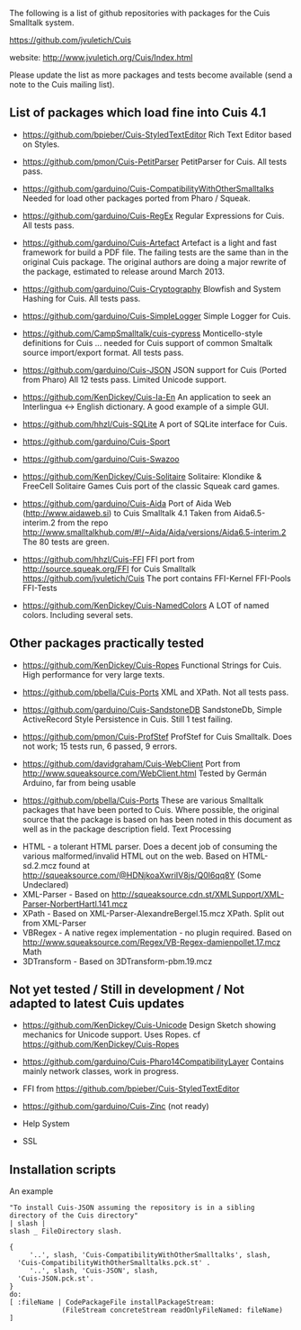 The following is a list of github repositories with packages for the Cuis Smalltalk system.

https://github.com/jvuletich/Cuis 

website: http://www.jvuletich.org/Cuis/Index.html

Please update the list as more packages and tests become available (send a note to the Cuis mailing list).




List of packages which load fine into Cuis 4.1
-----------------------------------------------

* https://github.com/bpieber/Cuis-StyledTextEditor
 Rich Text Editor based on Styles.

* https://github.com/pmon/Cuis-PetitParser
 PetitParser for Cuis.
 All tests pass.
 
*  https://github.com/garduino/Cuis-CompatibilityWithOtherSmalltalks
 Needed for load other packages ported from Pharo / Squeak.
 
*  https://github.com/garduino/Cuis-RegEx
 Regular Expressions for Cuis.
 All tests pass.
 
*  https://github.com/garduino/Cuis-Artefact
 Artefact is a light and fast framework for build a PDF file.
 The failing tests are the same than in the original Cuis package.
 The original authors are doing a major rewrite of the package, estimated to release around March 2013.
 
*  https://github.com/garduino/Cuis-Cryptography
 Blowfish and System Hashing for Cuis.
 All tests pass.
 
*  https://github.com/garduino/Cuis-SimpleLogger
 Simple Logger for Cuis.

* https://github.com/CampSmalltalk/cuis-cypress 
  Monticello-style definitions for Cuis ... needed for Cuis support of common Smaltalk source import/export format.
  All tests pass.

* https://github.com/garduino/Cuis-JSON
  JSON support for Cuis (Ported from Pharo)
  All 12 tests pass. Limited Unicode support.

* https://github.com/KenDickey/Cuis-Ia-En
  An application to seek an Interlingua <-> English dictionary.
  A good example of a simple GUI.

* https://github.com/hhzl/Cuis-SQLite
  A port of SQLite interface for Cuis.

* https://github.com/garduino/Cuis-Sport

* https://github.com/garduino/Cuis-Swazoo
 
* https://github.com/KenDickey/Cuis-Solitaire
  Solitaire:  Klondike & FreeCell Solitaire Games
  Cuis port of the classic Squeak card games.

* https://github.com/garduino/Cuis-Aida
Port of Aida Web (http://www.aidaweb.si) to Cuis Smalltalk 4.1
Taken from Aida6.5-interim.2 from the repo http://www.smalltalkhub.com/#!/~Aida/Aida/versions/Aida6.5-interim.2
The 80 tests are green.

* https://github.com/hhzl/Cuis-FFI
FFI port from http://source.squeak.org/FFI for Cuis Smalltalk https://github.com/jvuletich/Cuis
The port contains
    FFI-Kernel
    FFI-Pools
    FFI-Tests

* https://github.com/KenDickey/Cuis-NamedColors
  A LOT of named colors. Including several sets.


Other packages practically tested
-----------------------------------------------

*  https://github.com/KenDickey/Cuis-Ropes
 Functional Strings for Cuis.
 High performance for very large texts.

*  https://github.com/pbella/Cuis-Ports
 XML and XPath.
 Not all tests pass.
 
*  https://github.com/garduino/Cuis-SandstoneDB
 SandstoneDb, Simple ActiveRecord Style Persistence in Cuis.
 Still 1 test failing.

*  https://github.com/pmon/Cuis-ProfStef
   ProfStef for Cuis Smalltalk.
   Does not work; 15 tests run, 6 passed, 9 errors.

* https://github.com/davidgraham/Cuis-WebClient
  Port from http://www.squeaksource.com/WebClient.html
  Tested by Germán Arduino, far from being usable

* https://github.com/pbella/Cuis-Ports
These are various Smalltalk packages that have been ported to Cuis. Where possible, the original source that the package is based on has been noted in this document as well as in the package description field.
 Text Processing
- HTML - a tolerant HTML parser. Does a decent job of consuming the various malformed/invalid HTML out on the web. Based on HTML-sd.2.mcz found at http://squeaksource.com/@HDNjkoaXwriIV8js/Q0l6qq8Y (Some Undeclared)
- XML-Parser - Based on http://squeaksource.cdn.st/XMLSupport/XML-Parser-NorbertHartl.141.mcz
- XPath - Based on XML-Parser-AlexandreBergel.15.mcz XPath. Split out from XML-Parser
- VBRegex - A native regex implementation - no plugin required. Based on http://www.squeaksource.com/Regex/VB-Regex-damienpollet.17.mcz
Math
- 3DTransform - Based on 3DTransform-pbm.19.mcz


Not yet tested / Still in development / Not adapted to latest Cuis updates
---------------------------------------------------------------------------------------

* https://github.com/KenDickey/Cuis-Unicode
 Design Sketch showing mechanics for Unicode support. Uses Ropes. cf https://github.com/KenDickey/Cuis-Ropes

* https://github.com/garduino/Cuis-Pharo14CompatibilityLayer
 Contains mainly network classes, work in progress.

* FFI from https://github.com/bpieber/Cuis-StyledTextEditor 

* https://github.com/garduino/Cuis-Zinc (not ready)

* Help System 

* SSL



Installation scripts
-----------------------------------------------

An example

    "To install Cuis-JSON assuming the repository is in a sibling directory of the Cuis directory"
    | slash |
    slash _ FileDirectory slash.

    {
         '..', slash, 'Cuis-CompatibilityWithOtherSmalltalks', slash,
      'Cuis-CompatibilityWithOtherSmalltalks.pck.st' .
         '..', slash, 'Cuis-JSON', slash,
      'Cuis-JSON.pck.st'.
    }
    do:
    [ :fileName | CodePackageFile installPackageStream:
                 (FileStream concreteStream readOnlyFileNamed: fileName)
    ] 
 
